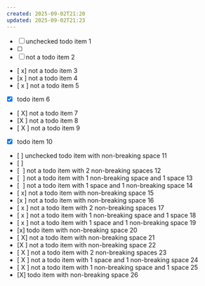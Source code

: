 ```yaml
---
created: 2025-09-02T21:20
updated: 2025-09-02T21:23
---
```

-   [ ] unchecked todo item 1
- [ ]
- [  ] not a todo item 2
- [ x] not a todo item 3
- [x ] not a todo item 4
- [ x ] not a todo item 5
-   [x] todo item 6
- [ X] not a todo item 7
- [X ] not a todo item 8
- [ X ] not a todo item 9
-   [X] todo item 10
-   [ ] unchecked todo item with non-breaking space 11
- [ ]
- [  ] not a todo item with 2 non-breaking spaces 12
- [  ] not a todo item with 1 non-breaking space and 1 space 13
- [  ] not a todo item with 1 space and 1 non-breaking space 14
- [ x] not a todo item with non-breaking space 15
- [x ] not a todo item with non-breaking space 16
- [ x ] not a todo item with 2 non-breaking spaces 17
- [ x ] not a todo item with 1 non-breaking space and 1 space 18
- [ x ] not a todo item with 1 space and 1 non-breaking space 19
-   [x] todo item with non-breaking space 20
- [ X] not a todo item with non-breaking space 21
- [X ] not a todo item with non-breaking space 22
- [ X ] not a todo item with 2 non-breaking spaces 23
- [ X ] not a todo item with 1 space and 1 non-breaking space 24
- [ X ] not a todo item with 1 non-breaking space and 1 space 25
-   [X] todo item with non-breaking space 26
